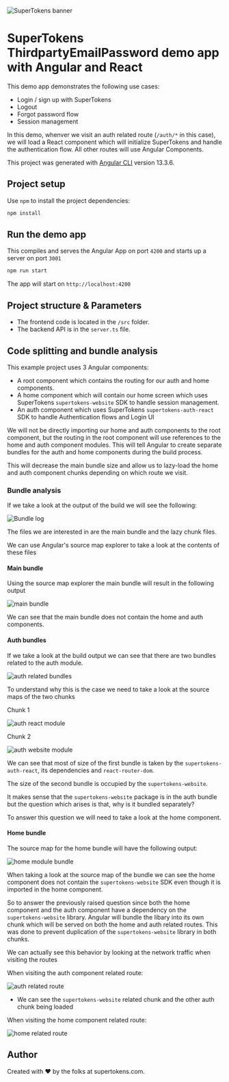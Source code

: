 ![SuperTokens banner](https://raw.githubusercontent.com/supertokens/supertokens-logo/master/images/Artboard%20%E2%80%93%2027%402x.png)

# SuperTokens ThirdpartyEmailPassword demo app with Angular and React

This demo app demonstrates the following use cases:

-   Login / sign up with SuperTokens
-   Logout
-   Forgot password flow
-   Session management

In this demo, whenver we visit an auth related route (`/auth/*` in this case), we will load a React component which will initialize SuperTokens and handle the authentication flow. All other routes will use Angular Components.

This project was generated with [Angular CLI](https://github.com/angular/angular-cli) version 13.3.6.

## Project setup

Use `npm` to install the project dependencies:

```bash
npm install
```

## Run the demo app

This compiles and serves the Angular App on port `4200` and starts up a server on port `3001`

```bash
npm run start
```

The app will start on `http://localhost:4200`

## Project structure & Parameters

-   The frontend code is located in the `/src` folder.
-   The backend API is in the `server.ts` file.

## Code splitting and bundle analysis

This example project uses 3 Angular components:

-   A root component which contains the routing for our auth and home components.
-   A home component which will contain our home screen which uses SuperTokens `supertokens-website` SDK to handle session management.
-   An auth component which uses SuperTokens `supertokens-auth-react` SDK to handle Authentication flows and Login UI

We will not be directly importing our home and auth components to the root component, but the routing in the root component will use references to the home and auth component modules. This will tell Angular to create separate bundles for the auth and home components during the build process.

This will decrease the main bundle size and allow us to lazy-load the home and auth component chunks depending on which route we visit.

### Bundle analysis

If we take a look at the output of the build we will see the following:

![Bundle log](./images/bundle_file_sizes.png)

The files we are interested in are the main bundle and the lazy chunk files.

We can use Angular's source map explorer to take a look at the contents of these files

#### Main bundle

Using the source map explorer the main bundle will result in the following output

![main bundle](./images/main_bundle_source_map.png)

We can see that the main bundle does not contain the home and auth components.

#### Auth bundles

If we take a look at the build output we can see that there are two bundles related to the auth module.

![auth related bundles](./images/auth_module_build.png)

To understand why this is the case we need to take a look at the source maps of the two chunks

Chunk 1

![auth react module](./images/auth_component_supertokens-auth_react_sourcemap.png)

Chunk 2

![auth website module](./images/auth_component_supertokens_website_sourcemap.png)

We can see that most of size of the first bundle is taken by the `supertokens-auth-react`, its dependencies and `react-router-dom`.

The size of the second bundle is occupied by the `supertokens-website`.

It makes sense that the `supertokens-website` package is in the auth bundle but the question which arises is that, why is it bundled separately?

To answer this question we will need to take a look at the home component.

#### Home bundle

The source map for the home bundle will have the following output:

![home module bundle](./images/home_component_build.png)

When taking a look at the source map of the bundle we can see the home component does not contain the `supertokens-website` SDK even though it is imported in the home component.

So to answer the previously raised question since both the home component and the auth component have a dependency on the `supertokens-website` library. Angular will bundle the libary into its own chunk which will be served on both the home and auth related routes. This was done to prevent duplication of the `supertokens-website` library in both chunks.

We can actually see this behavior by looking at the network traffic when visiting the routes

When visiting the auth component related route:

![auth related route](./images/auth_component_network_log.png)

-   We can see the `supertokens-website` related chunk and the other auth chunk being loaded

When visiting the home component related route:

![home related route](./images/hom_component_network_log.png)

## Author

Created with :heart: by the folks at supertokens.com.
